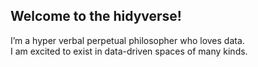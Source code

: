 
## Welcome to the hidyverse!

I’m a hyper verbal perpetual philosopher who loves data.  
I am excited to exist in data-driven spaces of many kinds. 

